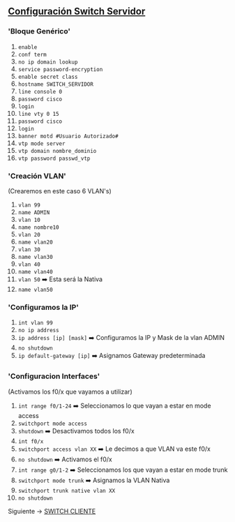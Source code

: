 ## [Configuración Switch Servidor](README.md)

### 'Bloque Genérico'

1. `enable`
2. `conf term`
3. `no ip domain lookup`
4. `service password-encryption`
5. `enable secret class`
6. `hostname SWITCH_SERVIDOR`
7. `line console 0`
8. `password cisco`
9. `login`
10. `line vty 0 15`
11. `password cisco`
12. `login`
13. `banner motd #Usuario Autorizado#`
14. `vtp mode server`
15. `vtp domain nombre_dominio`
16. `vtp password passwd_vtp`

### 'Creación VLAN'
(Crearemos en este caso 6 VLAN's)

1. `vlan 99`
2. `name ADMIN`
3. `vlan 10`
4. `name nombre10`
5. `vlan 20`
6. `name vlan20`
7. `vlan 30`
8. `name vlan30`
9. `vlan 40`
10. `name vlan40`
11. `vlan 50` ➡️ Esta será la Nativa
12. `name vlan50`

### 'Configuramos la IP'
1. `int vlan 99`
2. `no ip address`
3. `ip address [ip] [mask]` ➡️ Configuramos la IP y Mask de la vlan ADMIN
4. `no shutdown`
5. `ip default-gateway [ip]` ➡️ Asignamos Gateway predeterminada

### 'Configuracion Interfaces'
(Activamos los f0/x que vayamos a utilizar)

1. `int range f0/1-24` ➡️ Seleccionamos lo que vayan a estar en mode access
2. `switchport mode access`
3. `shutdown` ➡️ Desactivamos todos los f0/x
4. `int f0/x`
5. `switchport access vlan XX` ➡️ Le decimos a que VLAN va este f0/x
6. `no shutdown` ➡️ Activamos el f0/x
7. `int range g0/1-2` ➡️ Seleccionamos los que vayan a estar en mode trunk
8. `switchport mode trunk` ➡️ Asignamos la VLAN Nativa
9. `switchport trunk native vlan XX`
10. `no shutdown`

Siguiente -> [SWITCH CLIENTE](cliente.md)
